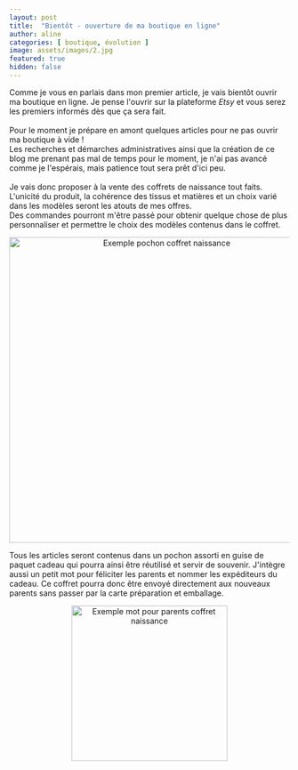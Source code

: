 ```yaml
---
layout: post
title:  "Bientôt - ouverture de ma boutique en ligne"
author: aline
categories: [ boutique, évolution ]
image: assets/images/2.jpg
featured: true
hidden: false
---
```


Comme je vous en parlais dans mon premier article, je vais bientôt ouvrir ma boutique en ligne. Je pense l'ouvrir sur la plateforme <i>Etsy</i> et vous serez les premiers informés dès que ça sera fait.<br><br>
Pour le moment je prépare en amont quelques articles pour ne pas ouvrir ma boutique à vide !<br>
Les recherches et démarches administratives ainsi que la création de ce blog me prenant pas mal de temps pour le moment, je n'ai pas avancé comme je l'espérais, mais patience tout sera prêt d'ici peu.<br><br>
Je vais donc proposer à la vente des coffrets de naissance tout faits. L'unicité du produit, la cohérence des tissus et matières et un choix varié dans les modèles seront les atouts de mes offres.<br>
Des commandes pourront m'être passé pour obtenir quelque chose de plus personnaliser et permettre le choix des modèles contenus dans le coffret.<br>
<p style="text-align:center"><img src="{{ site.url }}{{ site.baseurl }}/assets/images/8.jpg" width="550" alt="Exemple pochon coffret naissance"/></p>
Tous les articles seront contenus dans un pochon assorti en guise de paquet cadeau qui pourra ainsi être réutilisé et servir de souvenir. J'intègre aussi un petit mot pour féliciter les parents et nommer les expéditeurs du cadeau.
Ce coffret pourra donc être envoyé directement aux nouveaux parents sans passer par la carte préparation et emballage.<br>
<p style="text-align:center"><img src="{{ site.url }}{{ site.baseurl }}/assets/images/9.jpg" width="280" alt="Exemple mot pour parents coffret naissance"/></p>
